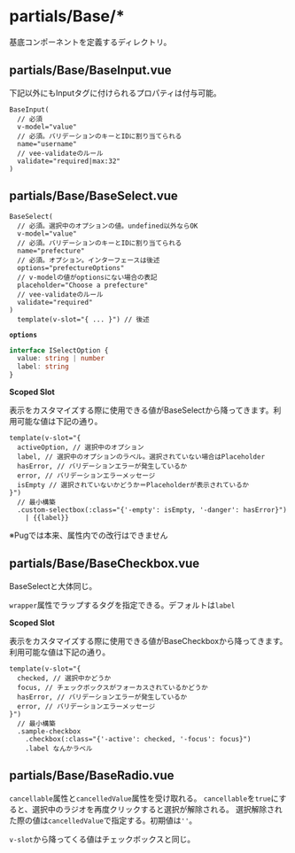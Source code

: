 # partials/Base/*

基底コンポーネントを定義するディレクトリ。

## partials/Base/BaseInput.vue

下記以外にもInputタグに付けられるプロパティは付与可能。

```pug
BaseInput(
  // 必須
  v-model="value"
  // 必須。バリデーションのキーとIDに割り当てられる
  name="username"
  // vee-validateのルール
  validate="required|max:32"
)
```

## partials/Base/BaseSelect.vue

```pug
BaseSelect(
  // 必須。選択中のオプションの値。undefined以外ならOK
  v-model="value"
  // 必須。バリデーションのキーとIDに割り当てられる
  name="prefecture"
  // 必須。オプション。インターフェースは後述
  options="prefectureOptions"
  // v-modelの値がoptionsにない場合の表記
  placeholder="Choose a prefecture"
  // vee-validateのルール
  validate="required"
)
  template(v-slot="{ ... }") // 後述
```

**`options`**

```ts
interface ISelectOption {
  value: string | number
  label: string
}
```

**Scoped Slot**

表示をカスタマイズする際に使用できる値がBaseSelectから降ってきます。利用可能な値は下記の通り。

```pug
template(v-slot="{
  activeOption, // 選択中のオプション
  label, // 選択中のオプションのラベル。選択されていない場合はPlaceholder
  hasError, // バリデーションエラーが発生しているか
  error, // バリデーションエラーメッセージ
  isEmpty // 選択されていないかどうか＝Placeholderが表示されているか
}")
  // 最小構築
  .custom-selectbox(:class="{'-empty': isEmpty, '-danger': hasError}")
    | {{label}}
```

※Pugでは本来、属性内での改行はできません

## partials/Base/BaseCheckbox.vue

BaseSelectと大体同じ。

`wrapper`属性でラップするタグを指定できる。デフォルトは`label`

**Scoped Slot**

表示をカスタマイズする際に使用できる値がBaseCheckboxから降ってきます。利用可能な値は下記の通り。

```pug
template(v-slot="{
  checked, // 選択中かどうか
  focus, // チェックボックスがフォーカスされているかどうか
  hasError, // バリデーションエラーが発生しているか
  error, // バリデーションエラーメッセージ
}")
  // 最小構築
  .sample-checkbox
    .checkbox(:class="{'-active': checked, '-focus': focus}")
    .label なんかラベル
```

## partials/Base/BaseRadio.vue

`cancellable`属性と`cancelledValue`属性を受け取れる。
`cancellable`を`true`にすると、選択中のラジオを再度クリックすると選択が解除される。
選択解除された際の値は`cancelledValue`で指定する。初期値は`''`。

`v-slot`から降ってくる値はチェックボックスと同じ。

